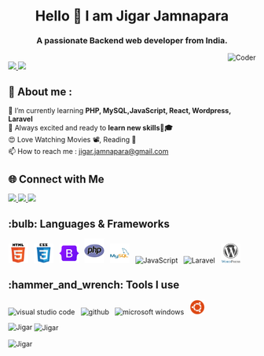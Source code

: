
<h1 align="center"> Hello 👋 I am Jigar Jamnapara</h1>

<h3 align="center">A passionate Backend web developer from India.</h3> 

<img align="right" alt="Coder" src="https://camo.githubusercontent.com/fe63ad82cd0ea16571908365dcb3aff7a9715881cbeb881dba7def507d2790ea/68747470733a2f2f6d69726f2e6d656469756d2e636f6d2f6d61782f313336302f302a67714f33736c4c6d4762346d55656a652e676966">
<br>
<a href="https://twitter.com/jigarjamnapara" target="_blank" rel="noreferrer"> 
<img src="https://img.shields.io/twitter/follow/anandnbarai?logo=twitter&style=for-the-badge&color=0891b2&labelColor=1c1917" /> </a>

<a href="https://www.github.com/JigarJamnapara" target="_blank" rel="noreferrer">
<img src="https://img.shields.io/github/followers/anandnbarai?logo=github&style=for-the-badge&color=0891b2&labelColor=1c1917" /> </a>


## 🙋 About me :

🎯 I’m currently learning **PHP, MySQL,JavaScript, React, Wordpress, Laravel** <br>
🤩 Always excited and ready to **learn new skills👨🎓** <br>
😍 Love Watching Movies 📽️, Reading 📖 <br>
📫 How to reach me : jigar.jamnapara@gmail.com


## 🌐 Connect with Me 

<a href="https://www.linkedin.com/in/jigarjamnapara">
 <img src="https://img.shields.io/badge/LinkedIn-0077B5?style=for-the-badge&logo=linkedin&logoColor=white" />             
</a> 
<a href="https://twitter.com/jigarjamnapara">
  <img src="https://img.shields.io/badge/Twitter-1DA1F2?style=for-the-badge&logo=twitter&logoColor=white" />
</a>
<a href="https://www.instagram.com/jigarjamnapara">
  <img src="https://img.shields.io/badge/Instagram-E4405F?style=for-the-badge&logo=instagram&logoColor=white" />
</a>

<br>

<h2>:bulb: Languages & Frameworks</h2>
<p>
<img title="HTML5" alt="HTML5" src="https://raw.githubusercontent.com/devicons/devicon/master/icons/html5/html5-original-wordmark.svg" width="40px" height="40px">
&nbsp
<img title="CSS" alt="CSS" src="https://raw.githubusercontent.com/devicons/devicon/master/icons/css3/css3-original-wordmark.svg" width="40px" height="40px">
&nbsp
<img title="Bootstrap" alt="Bootstrap" src="https://github.com/devicons/devicon/blob/master/icons/bootstrap/bootstrap-original.svg" width="40px" height="40px">
&nbsp
<img title="PHP" alt="PHP" src="https://github.com/devicons/devicon/blob/master/icons/php/php-original.svg" width="40px" height="50px">
&nbsp
<img title="MySQL" alt="MySQL" src="https://github.com/devicons/devicon/blob/master/icons/mysql/mysql-original-wordmark.svg" width="40px" heigth="50px">
&nbsp
<img title="JavaScript" alt="JavaScript" src="https://cdn.jsdelivr.net/gh/devicons/devicon/icons/javascript/javascript-original.svg" width="40px" heigth="50px">
&nbsp
<img title="Laravel" alt="Laravel" src="https://www.zend.com/sites/default/files/image/2019-09/logo-laravel.jpg" width="40px" height="40px">
&nbsp
<img title="Wordpress" alt="Wordpress" src="https://github.com/devicons/devicon/blob/master/icons/wordpress/wordpress-original.svg" width="40px" height="40px">
&nbsp

<h2>:hammer_and_wrench: Tools I use</h2>
<p>
<img title="VS Code" alt="visual studio code" width="30px" src="https://cdn.jsdelivr.net/gh/devicons/devicon/icons/vscode/vscode-original.svg" />
&nbsp;  
<img title="GitHub" alt="github" width="30px" src="https://cdn.jsdelivr.net/gh/devicons/devicon/icons/github/github-original.svg" />
&nbsp;
<img title="MS Windows" alt="microsoft windows" width="30px" src="https://cdn.jsdelivr.net/gh/devicons/devicon/icons/windows8/windows8-original.svg" />
&nbsp;
<img title="MS Windows" alt="microsoft windows" width="30px" src=https://github.com/devicons/devicon/blob/master/icons/ubuntu/ubuntu-plain.svg" />
&nbsp;
</p>

<!--  -->
<p><img align="left" src="https://github-readme-stats.vercel.app/api/top-langs?username=JigarJamnapara&show_icons=true&locale=en&layout=compact" alt="Jigar" /></p>

<p>&nbsp;<img align="center" src="https://github-readme-stats.vercel.app/api?username=JigarJamnapara&show_icons=true&locale=en" alt="Jigar" /></p>

<p><img align="center" src="https://github-readme-streak-stats.herokuapp.com/?user=JigarJamnapara&" alt="Jigar" /></p>


